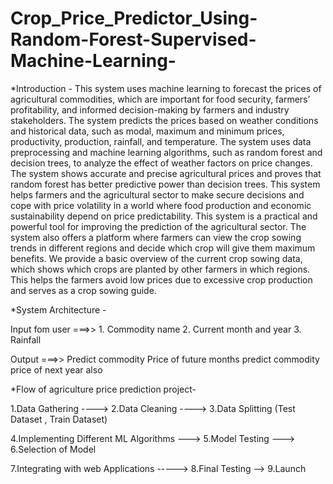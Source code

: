 # Crop_Price_Predictor_Using-Random-Forest-Supervised-Machine-Learning-

*Introduction -
This system uses machine learning to forecast the prices of agricultural commodities, which are important for food security, farmers’ profitability, and informed decision-making by farmers and industry stakeholders. The system predicts the prices based on weather conditions and historical data, such as modal, maximum and minimum prices, productivity, production, rainfall, and temperature. The system uses data preprocessing and machine learning algorithms, such as random forest and decision trees, to analyze the effect of weather factors on price changes. The system shows accurate and precise agricultural prices and proves that random forest has better predictive power than decision trees. This system helps farmers and the agricultural sector to make secure decisions and cope with price volatility in a world where food production and economic sustainability depend on price predictability. This system is a practical and powerful tool for improving the prediction of the agricultural sector.
The system also offers a platform where farmers can view the crop sowing trends in different regions and decide which crop will give them maximum benefits. We provide a basic overview of the current crop sowing data, which shows which crops are planted by other farmers in which regions. This helps the farmers avoid low prices due to excessive crop production and serves as a crop sowing guide.



*System Architecture -

Input fom user ===>>  1. Commodity name
                      2. Current month and year
                      3. Rainfall

Output        ===>>   Predict commodity Price of future months
                      predict commodity price of next year also





*Flow of agriculture price prediction project-


1.Data Gathering ----> 2.Data Cleaning ----> 3.Data Splitting (Test Dataset , Train Dataset)	

						

4.Implementing Different ML Algorithms ---> 5.Model Testing ---> 6.Selection of Model



7.Integrating with web Applications -----> 8.Final Testing --> 9.Launch







